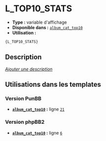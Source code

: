 # L_TOP10_STATS
* __Type :__ variable d'affichage
* __Disponible dans :__ [`album_cat_top10`](../tpl/var/album_cat_top10.md#readme)
* __Utilisation :__

```html
{L_TOP10_STATS}
```

## Description
[*Ajouter une description*](https://fa-tvars.appspot.com/var/L_TOP10_STATS)

## Utilisations dans les templates

### Version PunBB
* __[`album_cat_top10`](../tpl/var/album_cat_top10.md#readme) :__ ligne [`21`](../tpl/src/punbb/album_cat_top10.tpl#L21)

### Version phpBB2
* __[`album_cat_top10`](../tpl/var/album_cat_top10.md#readme) :__ ligne [`6`](../tpl/src/subsilver/album_cat_top10.tpl#L6)